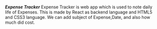 ***Expense Tracker***
Expense Tracker is web app which is used to note daily life of Expenses.
This is made by React as backend language and HTML5 and CSS3 language.
We can add subject of Expense,Date, and also how much did cost.
